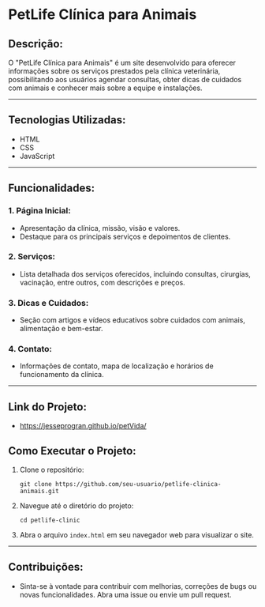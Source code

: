 # PetLife Clínica para Animais

## Descrição:
O "PetLife Clínica para Animais" é um site desenvolvido para oferecer informações sobre os serviços prestados pela clínica veterinária, possibilitando aos usuários agendar consultas, obter dicas de cuidados com animais e conhecer mais sobre a equipe e instalações.

---

## Tecnologias Utilizadas:
- HTML
- CSS
- JavaScript

---

## Funcionalidades:

### 1. Página Inicial:
- Apresentação da clínica, missão, visão e valores.
- Destaque para os principais serviços e depoimentos de clientes.

### 2. Serviços:
- Lista detalhada dos serviços oferecidos, incluindo consultas, cirurgias, vacinação, entre outros, com descrições e preços.

### 3. Dicas e Cuidados:
- Seção com artigos e vídeos educativos sobre cuidados com animais, alimentação e bem-estar.

### 4. Contato:
- Informações de contato, mapa de localização e horários de funcionamento da clínica.

---
## Link do Projeto:
- https://jesseprogran.github.io/petVida/

## Como Executar o Projeto:

1. Clone o repositório:
   ```
   git clone https://github.com/seu-usuario/petlife-clinica-animais.git
   ```

2. Navegue até o diretório do projeto:
   ```
   cd petlife-clinic
   ```

3. Abra o arquivo `index.html` em seu navegador web para visualizar o site.

---

## Contribuições:
- Sinta-se à vontade para contribuir com melhorias, correções de bugs ou novas funcionalidades. Abra uma issue ou envie um pull request.

